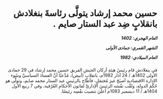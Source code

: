 <h1 dir="rtl">حسين محمد إرشاد يتولَّى رئاسةَ بنغلادش بانقلابٍ ضِد عبد الستار صايم .</h1>

<h5 dir="rtl">العام الهجري:  1402

الشهر القمري: جمادى الأولى

العام الميلادي: 1982</h5>

<p dir="rtl">في بنغلادش قام رئيسُ هيئةِ أركان الجيشِ الفريق حسين محمد إرشاد في 29 جمادى الأولى 1402هـ / 24 آذار 1982م، بانقلابٍ (أبيض)، مُدَّعيًا أنَّ الفسادَ السياسيَّ وسُوء الإدارة الاقتصاديةِ أصبَحَ غيرَ مُحتمَلٍ، فأطاح بالرئيسِ عبد الستار محمد صايم، وتولَّى هو حُكْمَ الدولةِ، ولقَّب نفْسَه الرئيسَ الإداريَّ لقانون الأحكامِ العُرْفية، وفي 7 ربيع الأول 1404هـ / 11 ديسمبر 1083م أعلَنَ تنصيبَ نفْسِه رئيسًا.</p></br>
